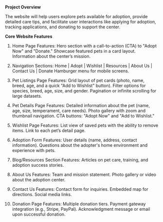 **Project Overview**

The website will help users explore pets available for adoption, provide detailed care tips, and facilitate user interactions like applying for adoption, tracking applications, and donating to support the center.

**Core Website Features**
1. Home Page
Features:
Hero section with a call-to-action (CTA) to "Adopt Now" and "Donate."
Showcase featured pets in a card layout.
Information about the center’s mission.

2. Navigation
Sections:
Home | Adopt | Wishlist | Resources | About Us | Contact Us | Donate
Hamburger menu for mobile screens.

3. Pet Listings Page
Features:
Grid layout of pet cards (photo, name, breed, age, and a quick "Add to Wishlist" button).
Filter options for species, breed, age, size, and gender.
Pagination or infinite scrolling for large datasets.

4. Pet Details Page
Features:
Detailed information about the pet (name, age, size, temperament, care needs).
Photo gallery with zoom and thumbnail navigation.
CTA buttons: "Adopt Now" and "Add to Wishlist."

5. Wishlist Page
Features:
List view of saved pets with the ability to remove items.
Link to each pet’s detail page.
6. Adoption Form
Features:
User details (name, address, contact information).
Questions about the adopter's home environment and experience with pets.

7. Blog/Resources Section
Features:
Articles on pet care, training, and adoption success stories.


8. About Us
Features:
Team and mission statement.
Photo gallery or video about the adoption center.

9. Contact Us
Features:
Contact form for inquiries.
Embedded map for directions.
Social media links.

10. Donation Page
Features:
Multiple donation tiers.
Payment gateway integration (e.g., Stripe, PayPal).
Acknowledgment message or email upon successful donation.
